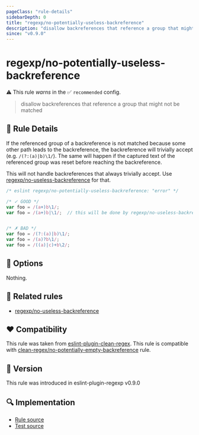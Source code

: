 ```yaml
---
pageClass: "rule-details"
sidebarDepth: 0
title: "regexp/no-potentially-useless-backreference"
description: "disallow backreferences that reference a group that might not be matched"
since: "v0.9.0"
---
```

# regexp/no-potentially-useless-backreference

⚠️ This rule _warns_ in the ✅ `recommended` config.

<!-- end auto-generated rule header -->

> disallow backreferences that reference a group that might not be matched

## :book: Rule Details

If the referenced group of a backreference is not matched because some other path leads to the backreference, the backreference will trivially accept (e.g. `/(?:(a)|b)\1/`). The same will happen if the captured text of the referenced group was reset before reaching the backreference.

This will not handle backreferences that always trivially accept. Use [regexp/no-useless-backreference] for that.

<eslint-code-block>

```js
/* eslint regexp/no-potentially-useless-backreference: "error" */

/* ✓ GOOD */
var foo = /(a+)b\1/;
var foo = /(a+)b|\1/;  // this will be done by regexp/no-useless-backreference


/* ✗ BAD */
var foo = /(?:(a)|b)\1/;
var foo = /(a)?b\1/;
var foo = /((a)|c)+b\2/;
```

</eslint-code-block>

## :wrench: Options

Nothing.

## :couple: Related rules

- [regexp/no-useless-backreference]

[regexp/no-useless-backreference]: ./no-useless-backreference.md

## :heart: Compatibility

This rule was taken from [eslint-plugin-clean-regex].
This rule is compatible with [clean-regex/no-potentially-empty-backreference] rule.

[eslint-plugin-clean-regex]: https://github.com/RunDevelopment/eslint-plugin-clean-regex
[clean-regex/no-potentially-empty-backreference]: https://github.com/RunDevelopment/eslint-plugin-clean-regex/blob/master/docs/rules/no-potentially-empty-backreference.md

## :rocket: Version

This rule was introduced in eslint-plugin-regexp v0.9.0

## :mag: Implementation

- [Rule source](https://github.com/ota-meshi/eslint-plugin-regexp/blob/master/lib/rules/no-potentially-useless-backreference.ts)
- [Test source](https://github.com/ota-meshi/eslint-plugin-regexp/blob/master/tests/lib/rules/no-potentially-useless-backreference.ts)
